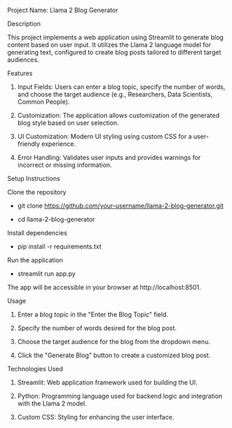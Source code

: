 Project Name: Llama 2 Blog Generator

Description

This project implements a web application using Streamlit to generate blog content based on user input. It utilizes the Llama 2 language model for generating text, configured to create blog posts tailored to different target audiences.

Features

1. Input Fields: Users can enter a blog topic, specify the number of words, and choose the target audience (e.g., Researchers, Data Scientists, Common People).

2. Customization: The application allows customization of the generated blog style based on user selection.

3. UI Customization: Modern UI styling using custom CSS for a user-friendly experience.

4. Error Handling: Validates user inputs and provides warnings for incorrect or missing information.


Setup Instructions

Clone the repository

- git clone https://github.com/your-username/llama-2-blog-generator.git

- cd llama-2-blog-generator


Install dependencies

- pip install -r requirements.txt


Run the application

- streamlit run app.py

The app will be accessible in your browser at http://localhost:8501.

Usage

1. Enter a blog topic in the "Enter the Blog Topic" field.

2. Specify the number of words desired for the blog post.

3. Choose the target audience for the blog from the dropdown menu.

4. Click the "Generate Blog" button to create a customized blog post.


Technologies Used

1. Streamlit: Web application framework used for building the UI.

2. Python: Programming language used for backend logic and integration with the Llama 2 model.

3. Custom CSS: Styling for enhancing the user interface.
